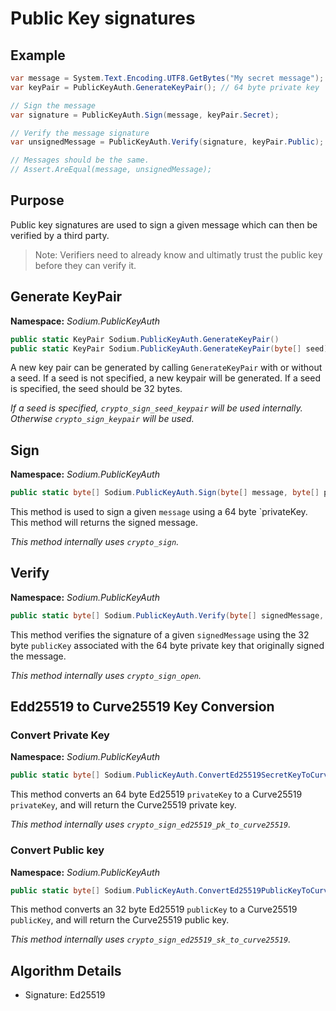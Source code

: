 # Public Key signatures

## Example
```C#
var message = System.Text.Encoding.UTF8.GetBytes("My secret message");
var keyPair = PublicKeyAuth.GenerateKeyPair(); // 64 byte private key | 32 byte public key

// Sign the message
var signature = PublicKeyAuth.Sign(message, keyPair.Secret);

// Verify the message signature
var unsignedMessage = PublicKeyAuth.Verify(signature, keyPair.Public);

// Messages should be the same.
// Assert.AreEqual(message, unsignedMessage);
```

## Purpose

Public key signatures are used to sign a given message which can then be verified by a third party.

> Note: Verifiers need to already know and ultimatly trust the public key before they can verify it.

## Generate KeyPair

__Namespace:__ _Sodium.PublicKeyAuth_

```C#
public static KeyPair Sodium.PublicKeyAuth.GenerateKeyPair()
public static KeyPair Sodium.PublicKeyAuth.GenerateKeyPair(byte[] seed)
```

A new key pair can be generated by calling `GenerateKeyPair` with or without a seed. If a seed is not specified, a new keypair will be generated. If a seed is specified, the seed should be 32 bytes.

_If a seed is specified, `crypto_sign_seed_keypair` will be used internally. Otherwise `crypto_sign_keypair` will be used._

## Sign

__Namespace:__ _Sodium.PublicKeyAuth_

```C#
public static byte[] Sodium.PublicKeyAuth.Sign(byte[] message, byte[] privateKey)
```

This method is used to sign a given `message` using a 64 byte `privateKey. This method will returns the signed message.

_This method internally uses `crypto_sign`._

## Verify

__Namespace:__ _Sodium.PublicKeyAuth_

```C#
public static byte[] Sodium.PublicKeyAuth.Verify(byte[] signedMessage, byte[] publicKey)
```

This method verifies the signature of a given `signedMessage` using the 32 byte `publicKey` associated with the 64 byte private key that originally signed the message.

_This method internally uses `crypto_sign_open`._

## Edd25519 to Curve25519 Key Conversion

### Convert Private Key

__Namespace:__ _Sodium.PublicKeyAuth_

```C#
public static byte[] Sodium.PublicKeyAuth.ConvertEd25519SecretKeyToCurve25519SecretKey(byte[] privateKey)
```

This method converts an 64 byte Ed25519 `privateKey` to a Curve25519 `privateKey`, and will return the Curve25519 private key.

_This method internally uses `crypto_sign_ed25519_pk_to_curve25519`._

### Convert Public key

__Namespace:__ _Sodium.PublicKeyAuth_

```C#
public static byte[] Sodium.PublicKeyAuth.ConvertEd25519PublicKeyToCurve25519PublicKey(byte[] publicKey)
```

This method converts an 32 byte Ed25519 `publicKey` to a Curve25519 `publicKey`, and will return the Curve25519 public key.

_This method internally uses `crypto_sign_ed25519_sk_to_curve25519`._

## Algorithm Details

- Signature: Ed25519